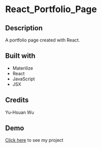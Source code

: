 # React_Portfolio_Page

## Description
A portfolio page created with React.

## Built with
* Materilize
* React
* JavaScript
* JSX

## Credits
Yu-Hsuan Wu

## Demo
[Click here]() to see my project
